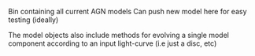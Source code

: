 Bin containing all current AGN models
Can push new model here for easy testing (ideally)

The model objects also include methods for evolving a single model component
according to an input light-curve (i.e just a disc, etc)
